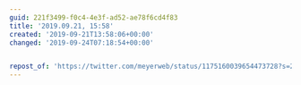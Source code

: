 ```yaml
---
guid: 221f3499-f0c4-4e3f-ad52-ae78f6cd4f83
title: '2019.09.21, 15:58'
created: '2019-09-21T13:58:06+00:00'
changed: '2019-09-24T07:18:54+00:00'


repost_of: 'https://twitter.com/meyerweb/status/1175160039654473728?s=20'
---
```



